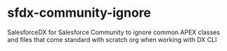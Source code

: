 # sfdx-community-ignore
SalesforceDX for Salesforce Community to ignore common APEX classes and files that come standard with scratch org when working with DX CLI
